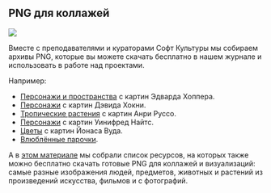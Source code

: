## PNG для коллажей

![](/img/PSH_81/1666290008_hockney-web-1.jpg#rounded)

Вместе с преподавателями и кураторами Софт Культуры мы собираем архивы PNG, которые вы можете скачать бесплатно в нашем журнале и использовать в работе над проектами.

Например:

*   [Персонажи и пространства](https://softculture.cc/blog/entries/articles/cut-out-art-lyudi-dlya-kollazha-edward-hopper) с картин Эдварда Хоппера.
*   [Персонажи](https://softculture.cc/blog/entries/articles/cut-out-art-lyudi-dlya-kollazha-david-hockney) с картин Дэвида Хокни.
*   [Тропические растения](https://softculture.cc/blog/entries/articles/cut-out-art-rasteniya-dlya-kollazha-henri-rousseau) с картин Анри Руссо.
*   [Персонажи](https://softculture.cc/blog/entries/articles/cut-out-art-lyudi-dlya-kollazha-winifred-knights) с картин Уинифред Найтс.
*   [Цветы](https://softculture.cc/blog/entries/articles/cut-out-art-rasteniya-dlya-kollazha-interera) с картин Йонаса Вуда.
*   [Влюблённые парочки](https://softculture.cc/blog/entries/articles/png-vseh-vlyublennyh-pary-parochki-i-naparniki-dlya-kollazha).

А в [этом материале](https://softculture.cc/blog/entries/articles/png-vsego-na-svete-lyudi-rasteniya-i-predmetyi-dlya-kollazha) мы собрали список ресурсов, на которых также можно бесплатно скачать готовые PNG для коллажей и визуализаций: самые разные изображения людей, предметов, животных и растений из произведений искусства, фильмов и с фотографий.